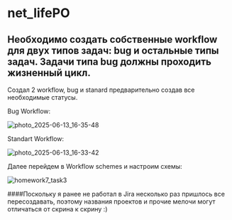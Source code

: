 # net_lifePO
## Необходимо создать собственные workflow для двух типов задач: bug и остальные типы задач. Задачи типа bug должны проходить жизненный цикл.


Создал 2 workflow, bug и stanard предварительно создав все необходимые статусы.


Bug Workflow:

![photo_2025-06-13_16-35-48](https://github.com/user-attachments/assets/2ca507dd-f195-42c7-b332-cc28a93eb03e)


Standart Workflow:


![photo_2025-06-13_16-33-42](https://github.com/user-attachments/assets/9f71616b-bbed-4dbb-b97e-e265d2d949ee)



Далее перейдем в Workflow schemes и настроим схемы:

![homework7_task3](https://github.com/user-attachments/assets/a53616a9-3d93-4774-baee-e691c8b39633)

####Поскольку я ранее не работал в Jira несколько раз пришлось все пересоздавать, поэтому названия проектов и прочие мелочи могут отличаться от скрина к скрину :)

